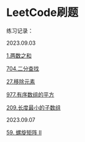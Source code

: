 # LeetCode刷题
练习记录：

2023.09.03

[1.两数之和](https://leetcode.cn/problems/two-sum/)

[704.二分查找](https://leetcode.cn/problems/binary-search)

[27.移除元素](https://leetcode.cn/problems/remove-element)

[977.有序数组的平方](https://leetcode.cn/problems/squares-of-a-sorted-array/)

[209.长度最小的子数组](https://leetcode.cn/problems/minimum-size-subarray-sum/)

2023.09.07

[59. 螺旋矩阵 II](https://leetcode.cn/problems/spiral-matrix-ii/)
